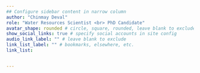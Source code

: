 ```yaml
---
## Configure sidebar content in narrow column
author: "Chinmay Deval"
role: "Water Resources Scientist <br> PhD Candidate" 
avatar_shape: rounded # circle, square, rounded, leave blank to exclude
show_social_links: true # specify social accounts in site config
audio_link_label: "" # leave blank to exclude
link_list_label: "" # bookmarks, elsewhere, etc.
link_list:


---
```

